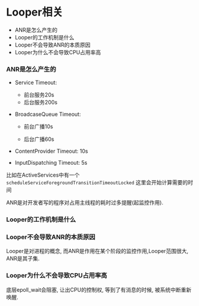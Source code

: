# Looper相关

* ANR是怎么产生的
* Looper的工作机制是什么
* Looper不会导致ANR的本质原因
* Looper为什么不会导致CPU占用率高

### ANR是怎么产生的

* Service Timeout:
  * 前台服务20s
  * 后台服务200s
* BroadcaseQueue Timeout:

  * 前台广播10s

  * 后台广播60s
* ContentProvider Timeout: 10s
* InputDispatching Timeout: 5s

比如在ActiveServices中有一个 `scheduleServiceForegroundTransitionTimeoutLocked` 这里会开始计算需要的时间

ANR是对开发者写的程序对占用主线程的耗时过多提醒(起监控作用).

### Looper的工作机制是什么





### Looper不会导致ANR的本质原因

Looper是对进程的概念, 而ANR是作用在某个阶段的监控作用,Looper范围很大, ANR是其子集.



### Looper为什么不会导致CPU占用率高

底层epoll_wait会阻塞, 让出CPU的控制权, 等到了有消息的时候, 被系统中断重新唤醒.